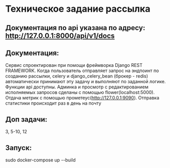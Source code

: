 # Техническое задание рассылка
## Документация по api указана по адресу: http://127.0.0.1:8000/api/v1/docs
## Документация:
Сервис спроектирован при помощи фреймворка Django REST FRAMEWORK. Когда пользователь отправляет запрос на эндпоинт по созданию рассылки, celery и django_celery_bean (брокер - redis) автоматически принимают эту задачу и выполняют по заданной логике. Функции api доступны. Админка и просмотр с редактированием исполняемых запросов сделаны с помощью flower(localhost:5000). Отдача метрик с помощью прометеус(http://127.0.0.1:9090). Отправка статистики происходит раз в день на почту
## Доп задачи:
3, 5-10, 12
## Запуск:
sudo docker-compose up --build 




